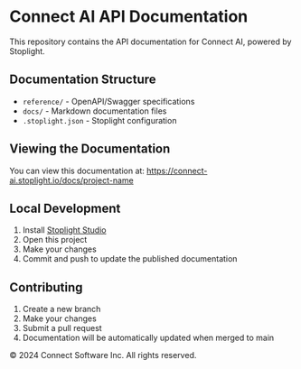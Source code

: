 # Connect AI API Documentation

This repository contains the API documentation for Connect AI, powered by Stoplight.

## Documentation Structure

- `reference/` - OpenAPI/Swagger specifications
- `docs/` - Markdown documentation files
- `.stoplight.json` - Stoplight configuration

## Viewing the Documentation

You can view this documentation at: https://connect-ai.stoplight.io/docs/project-name

## Local Development

1. Install [Stoplight Studio](https://stoplight.io/studio)
2. Open this project
3. Make your changes
4. Commit and push to update the published documentation

## Contributing

1. Create a new branch
2. Make your changes
3. Submit a pull request
4. Documentation will be automatically updated when merged to main

© 2024 Connect Software Inc. All rights reserved. 